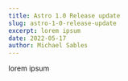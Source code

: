 ```yaml
---
title: Astro 1.0 Release update
slug: astro-1-0-release-update
excerpt: lorem ipsum
date: 2022-05-17
author: Michael Sables
---
```

lorem ipsum